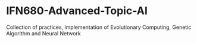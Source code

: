 # IFN680-Advanced-Topic-AI

Collection of practices, implementation of Evolutionary Computing, Genetic Algorithm and Neural Network


